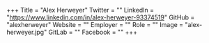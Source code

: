 +++
Title = "Alex Herweyer"
Twitter = ""
LinkedIn = "https://www.linkedin.com/in/alex-herweyer-93374519"
GitHub = "alexherweyer"
Website = ""
Employer = ""
Role = ""
Image = "alex-herweyer.jpg"
GitLab = ""
Facebook = ""
+++
